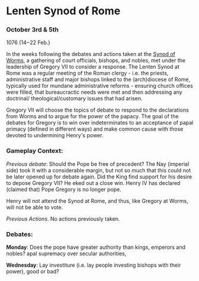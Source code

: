 # Lenten Synod of Rome

### October 3rd & 5th

1076 (14‒22 Feb.)

In the weeks following the debates and actions taken at the [Synod of Worms](synod-of-worms.md), a gathering of court officials, bishops, and nobles, met under the leadership of Gregory VII to consider a response. The Lenten Synod at Rome was a regular meeting of the Roman clergy - i.e. the priests, administrative staff and major bishops linked to the (arch)diocese of Rome, typically used for mundane administrative reforms - ensuring church offices were filled, that bureaucractic needs were met and then addressing any doctrinal/ theological/customary issues that had arisen.&#x20;

Gregory VII will choose the topics of debate to respond to the declarations from Worms and to argue for the power of the papacy. The goal of the debates for Gregory is to win over indeterminates to an acceptance of papal primacy (defined in different ways) and make common cause with those devoted to undermining Henry's power.&#x20;

### Gameplay Context:&#x20;

_Previous debate_: Should the Pope be free of precedent? The Nay (imperial side) took it with a considerable margin, but not so much that this could not be later opened up for debate again. Did the King find support for his desire to depose Gregory VII? He eked out a close win. Henry IV has declared (claimed that) Pope Gregory is no longer pope.&#x20;

Henry will not attend the Synod at Rome, and thus, like Gregory at Worms, will not be able to vote.&#x20;

_Previous Actions_. No actions previously taken. &#x20;

### **Debates**:&#x20;

**Monday**: Does the pope have greater authority than kings, emperors and nobles? apal supremacy over secular authorities,

**Wednesday**: Lay investiture (i.e. lay people investing bishops with their power), good or bad?
